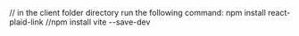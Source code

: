 // in the client folder directory run the following command: npm install react-plaid-link 
//npm install vite --save-dev
